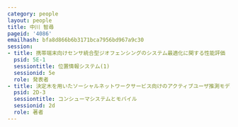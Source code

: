```yaml
---
category: people
layout: people
title: 中川 智尋
pageid: '4086'
emailhash: bfa8d866b6b3171bca7956bd967a9c30
session:
- title: 携帯端末向けセンサ統合型ジオフェンシングのシステム最適化に関する性能評価
  psid: 5E-1
  sessiontitle: 位置情報システム(1)
  sessionid: 5e
  role: 発表者
- title: 決定木を用いたソーシャルネットワークサービス向けのアクティブユーザ推測モデルの提案
  psid: 2D-3
  sessiontitle: コンシューマシステムとモバイル
  sessionid: 2d
  role: 著者
---
```

